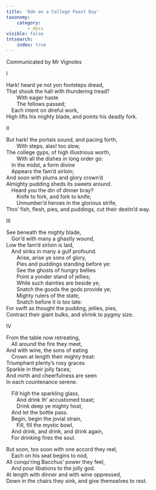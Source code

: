 ```yaml
---
title: 'Ode on a College Feast Day'
taxonomy:
    category:
        - docs
visible: false
tntsearch:
    index: true
---
```


<div class="author">Communicated by Mr Vignoles</div>

<span class="title">I</span>

Hark! heard ye not yon footsteps dread,  
That shook the hall with thundering tread?  
&emsp;&emsp;With eager haste  
&emsp;&emsp;The fellows passed;  
&emsp;Each intent on direful work,  
High lifts his mighty blade, and points his deadly fork.  
 
<span class="title">II</span>

But hark! the portals sound, and pacing forth,  
&emsp;&emsp;With steps, alas! too slow,  
The college gyps, of high illustrious worth,  
&emsp;&emsp;With all the dishes in long order go:  
&emsp;In the midst, a form divine  
&emsp;Appears the fam’d sirloin;  
And soon with plums and glory crown’d  
Almighty pudding sheds its sweets around.  
&emsp;Heard you the din of dinner bray?  
&emsp;&emsp;Knife to fork, and fork to knife;  
&emsp;&emsp;Unnumber’d heroes in the glorious strife,  
Thro’ fish, flesh, pies, and puddings, cut their destin’d way.  

<span class="title">III</span>

See beneath the mighty blade,  
&emsp;Gor’d with many a ghastly wound,  
Low the fam’d sirloin is laid,  
&emsp;And sinks in many a gulf profound.  
&emsp;&emsp;Arise, arise ye sons of glory,  
&emsp;&emsp;Pies and puddings standing before ye:  
&emsp;&emsp;See the ghosts of hungry bellies  
&emsp;&emsp;Point a yonder stand of jellies;  
&emsp;&emsp;While such dainties are beside ye,  
&emsp;&emsp;Snatch the goods the gods provide ye;  
&emsp;&emsp;Mighty rulers of the state,  
&emsp;&emsp;Snatch before it is too late:  
For swift as thought the pudding, jellies, pies,  
Contract their giant bulks, and shrink to pygmy size.  

<span class="title">IV</span>
 
From the table now retreating,  
&emsp;All around the fire they meet,  
And with wine, the sons of eating  
&emsp;Crown at length their mighty treat:  
Triumphant plenty’s rosy graces  
Sparkle in their jolly faces;  
And mirth and cheerfulness are seen  
In each countenance serene.  
 
&emsp;Fill high the sparkling glass,  
&emsp;&emsp;And drink th’ accustomed toast;  
&emsp;&emsp;Drink deep ye mighty host,  
&emsp;And let the bottle pass.  
&emsp;Begin, begin the jovial strain,  
&emsp;&emsp;Fill, fill the mystic bowl,  
&emsp;And drink, and drink, and drink again,  
&emsp;For drinking fires the soul.  

But soon, too soon with one accord they reel,  
&emsp;Each on his seat begins to nod,  
All conqu’ring Bacchus’ power they feel,  
&emsp;And pour libations to the jolly god.  
At length with dinner and with wine oppressed,  
Down in the chairs they sink, and give themselves to rest.